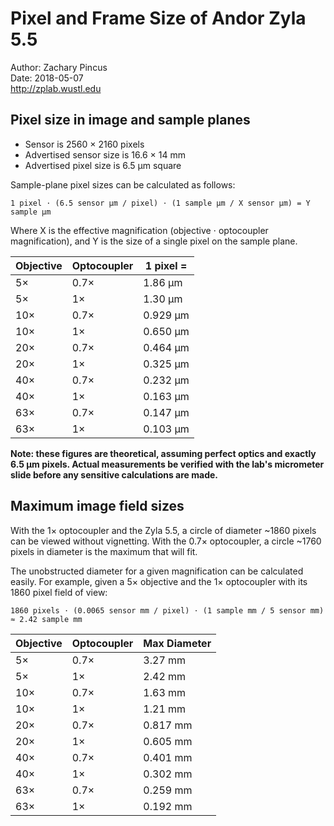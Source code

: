 # Pixel and Frame Size of Andor Zyla 5.5
Author: Zachary Pincus  
Date: 2018-05-07  
http://zplab.wustl.edu

## Pixel size in image and sample planes
- Sensor is 2560 × 2160 pixels
- Advertised sensor size is 16.6 × 14 mm
- Advertised pixel size is 6.5 µm square

Sample-plane pixel sizes can be calculated as follows:
```
1 pixel ⋅ (6.5 sensor µm / pixel) ⋅ (1 sample µm / X sensor µm) = Y sample µm
```
Where X is the effective magnification (objective ⋅ optocoupler magnification), and Y is the size of a single pixel on the sample plane.

|Objective|Optocoupler|1 pixel =|
|---------|-----------|---------|
| 5×      | 0.7×      | 1.86 µm |
| 5×      | 1×        | 1.30 µm |
| 10×     | 0.7×      | 0.929 µm|
| 10×     | 1×        | 0.650 µm|
| 20×     | 0.7×      | 0.464 µm|
| 20×     | 1×        | 0.325 µm|
| 40×     | 0.7×      | 0.232 µm|
| 40×     | 1×        | 0.163 µm|
| 63×     | 0.7×      | 0.147 µm|
| 63×     | 1×        | 0.103 µm|

**Note: these figures are theoretical, assuming perfect optics and exactly 6.5 µm pixels. Actual measurements be verified with the lab's micrometer slide before any sensitive calculations are made.**

## Maximum image field sizes
With the 1× optocoupler and the Zyla 5.5, a circle of diameter ~1860 pixels can be viewed without vignetting. With the 0.7× optocoupler, a circle ~1760 pixels in diameter is the maximum that will fit.

The unobstructed diameter for a given magnification can be calculated easily. For example, given a 5× objective and the 1× optocoupler with its 1860 pixel field of view:
```
1860 pixels ⋅ (0.0065 sensor mm / pixel) ⋅ (1 sample mm / 5 sensor mm) ≈ 2.42 sample mm
```

|Objective|Optocoupler|Max Diameter|
|---------|-----------|------------|
| 5×      | 0.7×      | 3.27 mm    |
| 5×      | 1×        | 2.42 mm    |
| 10×     | 0.7×      | 1.63 mm    |
| 10×     | 1×        | 1.21 mm    |
| 20×     | 0.7×      | 0.817 mm   |
| 20×     | 1×        | 0.605 mm   |
| 40×     | 0.7×      | 0.401 mm   |
| 40×     | 1×        | 0.302 mm   |
| 63×     | 0.7×      | 0.259 mm   |
| 63×     | 1×        | 0.192 mm   |


